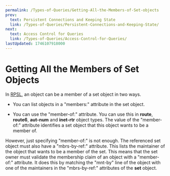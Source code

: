 ```yaml
---
permalink: /Types-of-Queries/Getting-All-the-Members-of-Set-objects
prev:
  text: Persistent Connections and Keeping State
  link: /Types-of-Queries/Persistent-Connections-and-Keeping-State/
next:
  text: Access Control for Queries
  link: /Types-of-Queries/Access-Control-for-Queries/
lastUpdated: 1746107918000
---
```


# Getting All the Members of Set Objects

In [RPSL](../RPSL-Object-Types/RPSL-Object-Types#rpsl-object-types), an object can be a member of a set object in two ways.

* You can list objects in a "members:" attribute in the set object.

* You can use the "member-of:" attribute. You can use this in **route**, **route6**, **aut-num** and **inet-rtr** object types. The value of the "member-of:" attribute identifies a set object that this object wants to be a member of.

However, just specifying "member-of:" is not enough. The referenced set object must also have a "mbrs-by-ref:" attribute. This lists the maintainer of the object that wants to be a member of the set. This means that the set owner must validate the membership claim of an object with a "member-of:" attribute. It does this by matching the "mnt-by" line of the object with one of the maintainers in the "mbrs-by-ref:" attributes of the **set** object.
